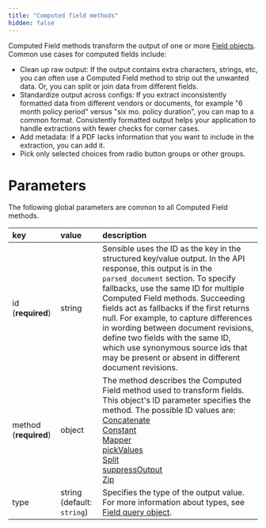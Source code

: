 ```yaml
---
title: "Computed field methods"
hidden: false
---
```

Computed Field methods transform the output of one or more [Field objects](doc:field-query-object). Common use cases for computed fields include:

- Clean up raw output:  If the output contains extra characters, strings, etc, you can often use a Computed Field method to strip out the unwanted data. Or, you can split or join data from different fields.
- Standardize output across configs:  If you extract inconsistently formatted data from different vendors or documents, for example "6 month policy period" versus "six mo. policy duration", you can map to a common format. Consistently formatted output helps your application to handle extractions with fewer checks for corner cases.
- Add metadata: If a PDF lacks information that you want to include in the extraction, you can add it. 
- Pick only selected choices from radio button groups or other groups.



Parameters
====

The following global parameters are common to all Computed Field methods.

| key                   | value                      | description                                                  |
| :-------------------- | :------------------------- | :----------------------------------------------------------- |
| id (**required**)     | string                     | Sensible uses the ID as the key in the structured key/value output. In the API response, this output is in the `parsed_document` section. To specify fallbacks, use the same ID for multiple Computed Field methods. Succeeding fields act as fallbacks if the first returns null. For example, to capture differences in wording between document revisions, define two fields with the same ID, which use synonymous source ids that may be present or absent in different document revisions. |
| method (**required**) | object                     | The method describes the Computed Field method used to transform fields. This object's ID parameter specifies the method. The possible ID values are:<br/>[Concatenate](doc:concatenate)<br/>[Constant](doc:constant)<br/>[Mapper](doc:mapper)<br/>[pickValues](doc:pick-values)<br/>[Split](doc:split)<br/>[suppressOutput](doc:suppress-output)<br/>[Zip](doc:zip) |
| type                  | string (default: `string`) | Specifies the type of the output value. For more information about types, see [Field query object](doc:field-query-object). |


